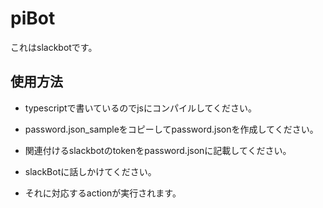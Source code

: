 # piBot

これはslackbotです。

## 使用方法
- typescriptで書いているのでjsにコンパイルしてください。

- password.json_sampleをコピーしてpassword.jsonを作成してください。

- 関連付けるslackbotのtokenをpassword.jsonに記載してください。

- slackBotに話しかけてください。

- それに対応するactionが実行されます。
